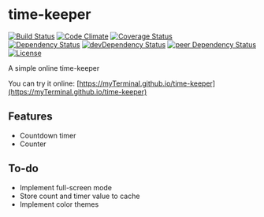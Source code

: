 # time-keeper

[![Build Status](https://travis-ci.org/myTerminal/time-keeper.svg?branch=master)](https://travis-ci.org/myTerminal/time-keeper)
[![Code Climate](https://codeclimate.com/github/myTerminal/time-keeper.png)](https://codeclimate.com/github/myTerminal/time-keeper)
[![Coverage Status](https://img.shields.io/coveralls/myTerminal/time-keeper.svg)](https://coveralls.io/r/myTerminal/time-keeper?branch=master)  
[![Dependency Status](https://david-dm.org/myTerminal/time-keeper.svg)](https://david-dm.org/myTerminal/time-keeper)
[![devDependency Status](https://david-dm.org/myTerminal/time-keeper/dev-status.svg)](https://david-dm.org/myTerminal/time-keeper#info=devDependencies)
[![peer Dependency Status](https://david-dm.org/myTerminal/time-keeper/peer-status.svg)](https://david-dm.org/myTerminal/time-keeper#info=peerDependencies)  
[![License](https://img.shields.io/badge/LICENSE-GPL%20v3.0-blue.svg)](https://www.gnu.org/licenses/gpl.html)

A simple online time-keeper

You can try it online: [https://myTerminal.github.io/time-keeper](https://myTerminal.github.io/time-keeper)

## Features

* Countdown timer
* Counter

## To-do

* Implement full-screen mode
* Store count and timer value to cache
* Implement color themes
